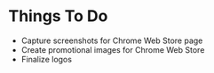 # Things To Do

- Capture screenshots for Chrome Web Store page
- Create promotional images for Chrome Web Store
- Finalize logos
